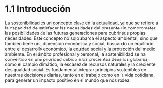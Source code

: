 # 1.1 Introducción

La sostenibilidad es un concepto clave en la actualidad, ya que se refiere a la capacidad de satisfacer las necesidades del presente sin comprometer las posibilidades de las futuras generaciones para cubrir sus propias necesidades. Este concepto no solo abarca el aspecto ambiental, sino que también tiene una dimensión económica y social, buscando un equilibrio entre el desarrollo económico, la equidad social y la protección del medio ambiente. En el ámbito profesional y personal, la sostenibilidad se ha convertido en una prioridad debido a los crecientes desafíos globales, como el cambio climático, la escasez de recursos naturales y la creciente desigualdad social. Es fundamental integrar principios sostenibles en nuestras decisiones diarias, tanto en el trabajo como en la vida cotidiana, para generar un impacto positivo en el mundo que nos rodea.

